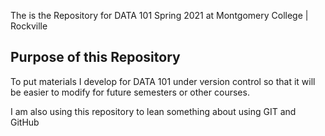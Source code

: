 The is the Repository for DATA 101 Spring 2021 at Montgomery College  | Rockville

## Purpose of this Repository

To put materials I develop for DATA 101 under version control
so that it will be easier to modify for future semesters or other courses.

I am also using this repository to lean something about using GIT and GitHub

